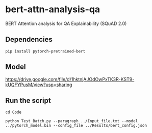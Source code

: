 # bert-attn-analysis-qa
BERT Attention analysis for QA Explainability (SQuAD 2.0)

## Dependencies

`pip install pytorch-pretrained-bert`

## Model

https://drive.google.com/file/d/1hktnjAJOdOwPxTK3R-KST9-kUQFYPusM/view?usp=sharing

## Run the script

`cd Code`

`python Test_Batch.py --paragraph ../Input_file.txt --model ../pytorch_model.bin --config_file ../Results/bert_config.json`

